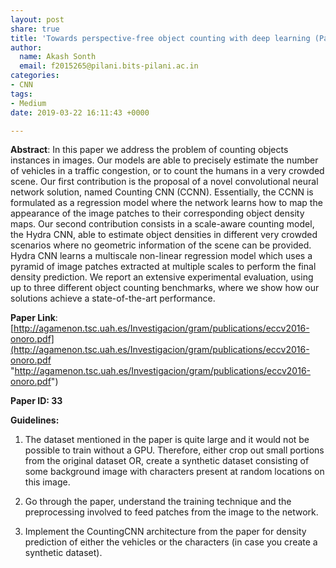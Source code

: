 ```yaml
---
layout: post
share: true
title: 'Towards perspective-free object counting with deep learning (Paper ID: 33)'
author:
  name: Akash Sonth
  email: f2015265@pilani.bits-pilani.ac.in
categories:
- CNN
tags:
- Medium
date: 2019-03-22 16:11:43 +0000

---
```

**Abstract**: In this paper we address the problem of counting objects instances in images. Our models are able to precisely estimate the number of vehicles in a traffic congestion, or to count the humans in a very crowded scene. Our first contribution is the proposal of a novel convolutional neural network solution, named Counting CNN (CCNN). Essentially, the CCNN is formulated as a regression model where the network learns how to map the appearance of the image patches to their corresponding object density maps. Our second contribution consists in a scale-aware counting model, the Hydra CNN, able to estimate object densities in different very crowded scenarios where no geometric information of the scene can be provided. Hydra CNN learns a multiscale non-linear regression model which uses a pyramid of image patches extracted at multiple scales to perform the final density prediction. We report an extensive experimental evaluation, using up to three different object counting benchmarks, where we show how our solutions achieve a state-of-the-art performance.

**Paper Link**: [http://agamenon.tsc.uah.es/Investigacion/gram/publications/eccv2016-onoro.pdf](http://agamenon.tsc.uah.es/Investigacion/gram/publications/eccv2016-onoro.pdf "http://agamenon.tsc.uah.es/Investigacion/gram/publications/eccv2016-onoro.pdf")

**Paper ID: 33**

**Guidelines:** 

1) The dataset mentioned in the paper is quite large and it would not be possible to train without a GPU. Therefore, either crop out small portions from the original dataset OR, create a synthetic dataset consisting of some background image with characters present at random locations on this image. 

2) Go through the paper, understand the training technique and the preprocessing involved to feed patches from the image to the network.

3) Implement the CountingCNN architecture from the paper for density prediction of either the vehicles or the characters (in case you create a synthetic dataset).